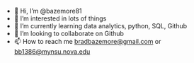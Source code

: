 - 👋 Hi, I’m @bazemore81
- 👀 I’m interested in lots of things
- 🌱 I’m currently learning data analytics, python, SQL, Github
- 💞️ I’m looking to collaborate on Github
- 📫 How to reach me bradbazemore@gmail.com or bb1386@mynsu.nova.edu
